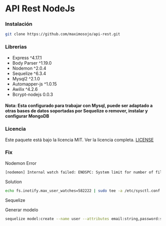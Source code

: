 API Rest NodeJs
===============

### Instalación

``` bash
git clone https://github.com/maximosojo/api-rest.git
```

### Librerias

- Express			^4.17.1
- Body Parser 		^1.19.0
- Nodemon			^2.0.4
- Sequelize			^6.3.4
- Mysql2			^2.1.0
- Automapper-js		^1.0.15
- Awilix			^4.2.6
- Bcrypt-nodejs		0.0.3

#### Nota: Esta configurado para trabajar con Mysql, puede ser adaptado a otras bases de datos soportadas por Sequelize o remover, instalar y configurar MongoDB

### Licencia

Este paquete está bajo la licencia MIT. Ver la licencia completa. [LICENSE](LICENSE)

### Fix

Nodemon
Error
``` bash
[nodemon] Internal watch failed: ENOSPC: System limit for number of file watchers reached, watch
```

Solution
``` bash
echo fs.inotify.max_user_watches=582222 | sudo tee -a /etc/sysctl.conf && sudo sysctl -p
```

Sequelize

Generar modelo
``` bash
sequelize model:create --name user --attributes email:string,password:string,lastLogin:date
```

